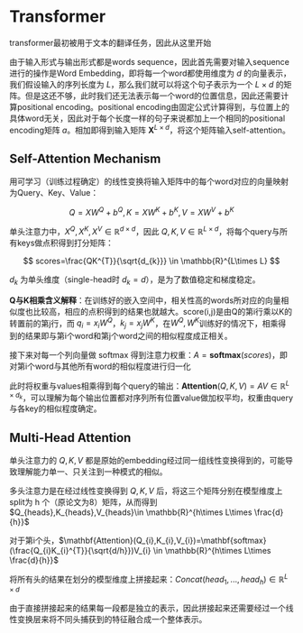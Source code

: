 # Transformer

transformer最初被用于文本的翻译任务，因此从这里开始

由于输入形式与输出形式都是words sequence，因此首先需要对输入sequence进行的操作是Word Embedding，即将每一个word都使用维度为 $d$ 的向量表示，我们假设输入的序列长度为 $L$，那么我们就可以将这个句子表示为一个 $L\times d$ 的矩阵。但是这还不够，此时我们还无法表示每一个word的位置信息，因此还需要计算positional encoding。positional encoding由固定公式计算得到，与位置上的具体word无关，因此对于每个长度一样的句子来说都加上一个相同的positional encoding矩阵 $a$。相加即得到输入矩阵 $\mathbf{X}^{L\times d}$，将这个矩阵输入self-attention。

## Self-Attention Mechanism

用可学习（训练过程确定）的线性变换将输入矩阵中的每个word对应的向量映射为Query、Key、Value：

$$
Q=XW^{Q}+b^{Q}, K=XW^{K}+b^{K},V=XW^{V}+b^{K}
$$

单头注意力中，$X^{Q},X^{K},X^{V}\in \mathbb{R}^{d\times d}$，因此 $Q,K,V \in \mathbb{R}^{L\times d}$，将每个query与所有keys做点积得到打分矩阵：

$$
scores=\frac{QK^{T}}{\sqrt{d_{k}}} \in \mathbb{R}^{L\times L}
$$

$d_{k}$ 为单头维度（single-head时 $d_{k}=d$），是为了数值稳定和梯度稳定。

**Q与K相乘含义解释**：在训练好的嵌入空间中，相关性高的words所对应的向量相似度也比较高，相应的点积得到的结果也就越大。score(i,j)是由Q的第i行乘以K的转置前的第j行，而 $q_{i}=x_{i}W^{Q}$，$k_{j}=x_{j}W^{K}$，在$W^{Q},W^{K}$训练好的情况下，相乘得到的结果即与第i个word和第j个word之间的相似程度成正相关。

接下来对每一个列向量做 softmax 得到注意力权重：$A=\mathbf{softmax}(scores)$，即对第i个word与其他所有word的相似程度进行归一化

此时将权重与values相乘得到每个query的输出：$\mathbf{Attention}(Q,K,V)=AV \in \mathbb{R}^{L\times d_{k}}$，可以理解为每个输出位置都对序列所有位置value做加权平均，权重由query与各key的相似程度确定。

## Multi-Head Attention

单头注意力的 $Q,K,V$ 都是原始的embedding经过同一组线性变换得到的，可能导致理解能力单一、只关注到一种模式的相似。

多头注意力是在经过线性变换得到 $Q,K,V$ 后，将这三个矩阵分别在模型维度上split为 h 个（原论文为8）矩阵，从而得到 $Q_{heads},K_{heads},V_{heads}\in \mathbb{R}^{h\times L\times \frac{d}{h}}$

对于第i个头，$\mathbf{Attention}(Q_{i},K_{i},V_{i})=\mathbf{softmax}(\frac{Q_{i}K_{i}^{T}}{\sqrt{d/h}})V_{i} \in \mathbb{R}^{h\times L\times \frac{d}{h}}$

将所有头的结果在划分的模型维度上拼接起来：$Concat(head_{1},...,head_{h})\in \mathbb{R}^{L\times d}$

由于直接拼接起来的结果每一段都是独立的表示，因此拼接起来还需要经过一个线性变换层来将不同头捕获到的特征融合成一个整体表示。
